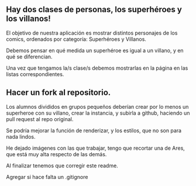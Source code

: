 ## Hay dos clases de personas, los superhéroes y los villanos!
El objetivo de nuestra aplicación es mostrar distintos personajes de los comics, ordenados por categoría: Superhéroes y Villanos.

Debemos pensar en qué medida un superhéroe es igual a un villano, y en qué se diferencian.

Una vez que tengamos la/s clase/s debemos mostrarlas en la página en las listas correspondientes.

## Hacer un fork al repositorio.

Los alumnos divididos en grupos pequeños deberían crear por lo menos un superheroe con su villano, crear la instancia, y subirla a github, haciendo un pull request al repo original.

Se podría mejorar la función de renderizar, y los estilos, que no son para nada lindos.

He dejado imágenes con las que trabajar, tengo que recortar una de Ares, que está muy alta respecto de las demás.

Al finalizar tenemos que corregir este readme.

Agregar si hace falta un .gitignore
